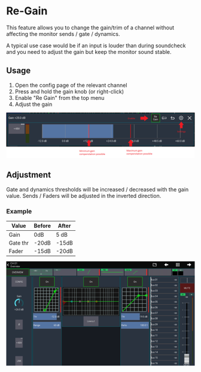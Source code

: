 # Re-Gain
This feature allows you to change the gain/trim of a channel without affecting the monitor sends / gate / dynamics.

A typical use case would be if an input is louder than during soundcheck and you need to adjust the gain but keep the monitor sound stable.

## Usage
1. Open the config page of the relevant channel
2. Press and hold the gain knob (or right-click)
3. Enable "Re Gain" from the top menu
4. Adjust the gain


![Re-Gain popup](img/regain/overview.png)

## Adjustment
Gate and dynamics thresholds will be increased / decreased with the gain value.
Sends / Faders will be adjusted in the inverted direction.

### Example

| Value | Before | After |
| --- | --- | --- |
| Gain | 0dB | 5 dB |
| Gate thr | -20dB | -15dB |
| Fader | -15dB | -20dB |


![Re-Gain example](gif/re-gain.gif)

